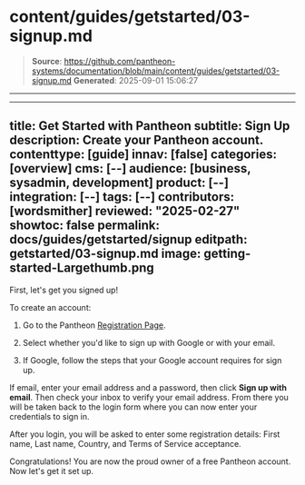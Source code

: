 # content/guides/getstarted/03-signup.md

> **Source**: https://github.com/pantheon-systems/documentation/blob/main/content/guides/getstarted/03-signup.md
> **Generated**: 2025-09-01 15:06:27

---

---
title: Get Started with Pantheon
subtitle: Sign Up
description: Create your Pantheon account.
contenttype: [guide]
innav: [false]
categories: [overview]
cms: [--]
audience: [business, sysadmin, development]
product: [--]
integration: [--]
tags: [--]
contributors: [wordsmither]
reviewed: "2025-02-27"
showtoc: false
permalink: docs/guides/getstarted/signup
editpath: getstarted/03-signup.md
image: getting-started-Largethumb.png
---

First, let's get you signed up!

To create an account:

1. Go to the Pantheon <a href="https://pantheon.io/register?docs" target="_blank" rel="nofollow noopener external">Registration Page</a>.

1. Select whether you'd like to sign up with Google or with your email.

1. If Google, follow the steps that your Google account requires for sign up.

  If email, enter your email address and a password, then click **Sign up with email**. Then check your inbox to verify your email address. From there you will be taken back to the login form where you can now enter your credentials to sign in.
  
  After you login, you will be asked to enter some registration details: First name, Last name, Country, and Terms of Service acceptance.

Congratulations! You are now the proud owner of a free Pantheon account.  Now let's get it set up.